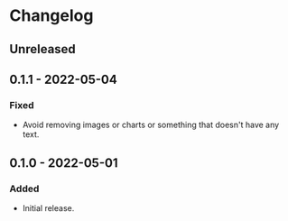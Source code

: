 # Changelog

## Unreleased

## 0.1.1 - 2022-05-04

### Fixed

- Avoid removing images or charts or something that doesn't have any text.

## 0.1.0 - 2022-05-01

### Added

- Initial release.
